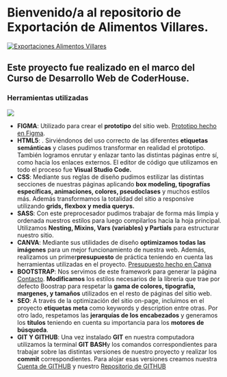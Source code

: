 # Bienvenido/a al repositorio de Exportación de Alimentos Villares.

[![Exportaciones Alimentos Villares](https://expovillares.netlify.app/assets/img/Expo.jpg "Exportaciones Alimentos Villares")](https://expovillares.netlify.app/ "Exportaciones Alimentos Villares")
## Este proyecto fue realizado en el marco del Curso de Desarrollo Web de CoderHouse.

### Herramientas utilizadas
![](https://i.imgur.com/FFWFBAT.png)

- **FIGMA**: Utilizado para crear el **prototipo** del sitio web. [Prototipo hecho en Figma](https://www.figma.com/file/WqkQscE05CJIYxry7yjKIH/expo-villares?type=design&node-id=1%3A4&mode=design&t=CKklLgV7Er6NpOFt-1 "Prototipo hecho en Figma").
- **HTML5**: . Sirviéndonos del uso correcto de las diferentes **etiquetas semánticas** y clases pudimos transformar en realidad el prototipo. También logramos enrutar y enlazar tanto las distintas páginas entre sí, como hacia los enlaces externos. El editor de código que utilizamos en todo el proceso fue **Visual Studio Code.**
- **CSS**: Mediante sus reglas de diseño pudimos estilizar las distintas secciones de nuestras páginas aplicando **box modeling, tipografías específicas, animaciones, colores, pseudoclases** y muchos estilos más. Además transformamos la totalidad del sitio a responsive utilizando **grids, flexbox y media querys.**
- **SASS**: Con este preprocesador pudimos trabajar de forma más limpia y ordenada nuestros estilos para luego compilarlos hacia la hoja principal. Utilizamos **Nesting, Mixins, Vars (variables) y Partials** para estructurar nuestro sitio. 
- **CANVA**: Mediante sus utilidades de diseño **optimizamos todas las imágenes** para un mejor funcionamiento de nuestra web. Además, realizamos un primer**presupuesto** de práctica teniendo en cuenta las herramientas utilizadas en el proyecto. [Presupuesto hecho en Canva](https://www.canva.com/design/DAF0WUHiSOQ/CvaSkxeBZkpwuqss0kf6Fw/edit?utm_content=DAF0WUHiSOQ&utm_campaign=designshare&utm_medium=link2&utm_source=sharebutton "Presupuesto hecho en Canva")
- **BOOTSTRAP**: Nos servimos de este framework para generar la página [Contacto](https://expovillares.netlify.app/pages/contacto "Contacto"). **Modificamos** los estilos necesarios de la librería que trae por defecto Boostrap para respetar la **gama de colores, tipografía, margenes, y tamaños** utilizados en el resto de páginas del sitio web.
- **SEO**:  A través de la optimización del sitio on-page, incluimos en el proyecto **etiquetas meta** como keywords y description entre otras. Por otro lado, respetamos las **jerarquías de los encabezados** y generamos los **títulos** teniendo en cuenta su importancia para los **motores de búsqueda**. 
- **GIT Y GITHUB**: Una vez instalado **GIT** en nuestra computadora utilizamos la terminal **GIT BASH**y los comandos correspondientes para trabajar sobre las distintas versiones de nuestro proyecto y realizar los **commit** correspondientes. Para alojar esas versiones creamos nuestra [Cuenta de GITHUB](https://github.com/Facundo2244 "CUENTA DE GITHUB") y nuestro [Repositorio de GITHUB](https://github.com/Facundo2244/proyecto-desarrollo-web-coderhouse "Repositorio de GITHUB")
